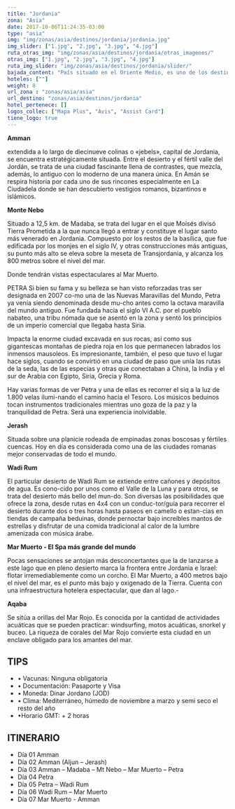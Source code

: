 ```yaml
---
title: "Jordania"
zona: "Asia"
date: 2017-10-06T11:24:35-03:00
type: "asia"
img: "img/zonas/asia/destinos/jordania/jordania.jpg"
img_slider: ["1.jpg", "2.jpg", "3.jpg", "4.jpg"]
ruta_otras_img: "img/zonas/asia/destinos/jordania/otras_imagenes/"
otras_img: ["1.jpg", "2.jpg", "3.jpg", "4.jpg"]
ruta_img_slider: "img/zonas/asia/destinos/jordania/slider/"
bajada_content: "País situado en el Oriente Medio, es uno de los destinos turísticos que más ha crecido en los últimos años. Atraídos por su geografía y sus años de historia, cientos de turistas recorren sus ciudades, valles y playas disfrutando de enclaves bíblicos como el Monte Nebo, ciudades grecorromanas como Jerash, el insólito Mar Muerto, el desierto de Wadi Rum o la mítica ciudad de Petra, máximo exponente de la cultura nabatea con tumbas y templos del siglo II."
hoteles: [""]
weight: 8
url_zona : "zonas/asia/asia"
url_destino: "zonas/asia/destinos/jordania"
hotel_pertenece: []
logos_collec: ["Mapa Plus", "Avis", "Assist Card"]
tiene_logo: true
---
```

**Amman**

extendida a lo largo de diecinueve colinas o «jebels», capital de Jordania, se encuentra estratégicamente situada. Entre el desierto y el fértil valle del Jordán, se trata de una ciudad fascinante llena de contrastes, que mezcla, además, lo antiguo con lo moderno de una manera única. En Amán se respira historia por cada uno de sus rincones especialmente en La Ciudadela donde se han descubierto vestigios romanos, bizantinos e islámicos.

**Monte Nebo**

Situado a 12,5 km. de Madaba, se trata del lugar en el que Moisés divisó Tierra Prometida a la que nunca llegó a entrar y constituye el lugar santo más venerado en Jordania. Compuesto por los restos de la basílica, que fue edificada por los monjes en el siglo IV, y otras construcciones más antiguas, su punto más alto se eleva sobre la meseta de Transjordania, y alcanza los 800 metros sobre el nivel del mar.

Donde tendrán vistas espectaculares al Mar Muerto.

PETRA Si bien su fama y su belleza se han visto reforzadas tras ser designada en 2007 co-mo una de las Nuevas Maravillas del Mundo, Petra ya venía siendo denominada desde mu-cho antes como la octava maravilla del mundo antiguo. Fue fundada hacia el siglo VI A.C. por el pueblo nabateo, una tribu nómada que se asentó en la zona y sentó los principios de un imperio comercial que llegaba hasta Siria.

Impacta la enorme ciudad excavada en sus rocas, así como sus gigantescas montañas de piedra roja en los que permanecen labrados los inmensos mausoleos. Es impresionante, también, el peso que tuvo el lugar hace siglos, cuando se convirtió en una ciudad de paso que unía las rutas de la seda, las de las especias y otras que conectaban a China, la India y el sur de Arabia con Egipto, Siria, Grecia y Roma.


Hay varias formas de ver Petra y una de ellas es recorrer el siq a la luz de 1.800 velas ilumi-nando el camino hacia el Tesoro. Los músicos beduinos tocan instrumentos tradicionales mientras uno goza de la paz y la tranquilidad de Petra. Será una experiencia inolvidable.

**Jerash**

Situada sobre una planicie rodeada de empinadas zonas boscosas y fértiles cuencas.  Hoy en día es considerada como una de las ciudades romanas mejor conservadas de todo el mundo.

**Wadi Rum**

El particular desierto de Wadi Rum se extiende entre cañones y depósitos de agua. Es cono-cido por unos como el Valle de la Luna y para otros, se trata del desierto más bello del mun-do. Son diversas las posibilidades que ofrece la zona, desde rutas en 4x4 con un conduc-tor/guía para recorrer el desierto durante dos o tres horas hasta paseos en camello o estan-cias en tiendas de campaña beduinas, donde pernoctar bajo increíbles mantos de estrellas y disfrutar de una comida tradicional al calor de la lumbre amenizada con música árabe.

**Mar Muerto - El Spa más grande del mundo**

Pocas sensaciones se antojan más desconcertantes que la de lanzarse a este lago que en pleno desierto marca la frontera entre Jordania e Israel: flotar irremediablemente como un corcho. El Mar Muerto, a 400 metros bajo el nivel del mar, es el punto más bajo y oxigenado de la Tierra.    Cuenta con una infraestructura hotelera espectacular,  que dan al lago.-

**Aqaba**

Se sitúa a orillas del Mar Rojo. Es conocida por la cantidad de actividades acuáticas que se pueden practicar: windsurfing, motos acuáticas, snorkel y buceo. La riqueza de corales del Mar Rojo convierte esta ciudad en un enclave obligado para los amantes del mar.

## TIPS
- • Vacunas:  Ninguna obligatoria
- • Documentación:  Pasaporte y Visa
- • Moneda:  Dinar Jordano  (JOD)
- • Clima: Mediterráneo, húmedo de noviembre a marzo y semi seco el resto del año
- •Horario GMT: + 2 horas

## ITINERARIO
- Día 01      Amman
- Día 02      Amman (Aljun – Jerash)
- Día 03      Amman – Madaba – Mt Nebo – Mar Muerto – Petra
- Día 04      Petra
- Día 05      Petra – Wadi Rum
- Día 06      Wadi Rum – Mar Muerto
- Día 07      Mar Muerto - Amman
